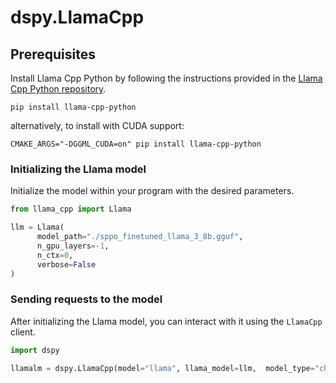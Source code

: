 # dspy.LlamaCpp

## Prerequisites

Install Llama Cpp Python by following the instructions provided in the [Llama Cpp Python repository](https://github.com/abetlen/llama-cpp-python).

```shell
pip install llama-cpp-python
```

alternatively, to install with CUDA support:

```shell
CMAKE_ARGS="-DGGML_CUDA=on" pip install llama-cpp-python
```


### Initializing the Llama model

Initialize the model within your program with the desired parameters.

```python
from llama_cpp import Llama

llm = Llama(
      model_path="./sppo_finetuned_llama_3_8b.gguf",
      n_gpu_layers=-1,
      n_ctx=0,
      verbose=False
)
```


### Sending requests to the model

After initializing the Llama model, you can interact with it using the `LlamaCpp` client.

```python
import dspy

llamalm = dspy.LlamaCpp(model="llama", llama_model=llm,  model_type="chat", temperature=0.4)
```